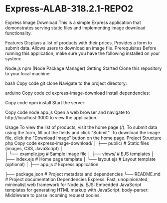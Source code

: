 # Express-ALAB-318.2.1-REPO2
Express Image Download
This is a simple Express application that demonstrates serving static files and implementing image download functionality.

Features
Displays a list of products with their prices.
Provides a form to submit data.
Allows users to download an image file.
Prerequisites
Before running this application, make sure you have the following installed on your system:

Node.js
npm (Node Package Manager)
Getting Started
Clone this repository to your local machine:

bash
Copy code
git clone <repository-url>
Navigate to the project directory:

arduino
Copy code
cd express-image-download
Install dependencies:

Copy code
npm install
Start the server:

Copy code
node app.js
Open a web browser and navigate to http://localhost:3000 to view the application.

Usage
To view the list of products, visit the home page (/).
To submit data using the form, fill out the fields and click "Submit".
To download the image file, click the "Download Image" button on the home page.
Project Structure
php
Copy code
express-image-download/
│
├── public/               # Static files (images, CSS, JavaScript)
│   
│       └── example.jpg   # Sample image file
│
├── views/                # EJS templates
│   ├── index.ejs        # Home page template
│   └── layout.ejs       # Layout template (optional)
│
├── app.js                # Express application

├── package.json          # Project metadata and dependencies
└── README.md             # Project documentation
Dependencies
Express: Fast, unopinionated, minimalist web framework for Node.js.
EJS: Embedded JavaScript templates for generating HTML markup with JavaScript.
body-parser: Middleware to parse incoming request bodies.